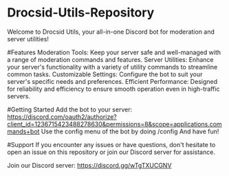 # Drocsid-Utils-Repository

Welcome to Drocsid Utils, your all-in-one Discord bot for moderation and server utilities!

#Features
Moderation Tools: Keep your server safe and well-managed with a range of moderation commands and features.
Server Utilities: Enhance your server's functionality with a variety of utility commands to streamline common tasks.
Customizable Settings: Configure the bot to suit your server's specific needs and preferences.
Efficient Performance: Designed for reliability and efficiency to ensure smooth operation even in high-traffic servers.

#Getting Started
Add the bot to your server: https://discord.com/oauth2/authorize?client_id=1236715423488278630&permissions=8&scope=applications.commands+bot
Use the config menu of the bot by doing /config
And have fun!

#Support
If you encounter any issues or have questions, don't hesitate to open an issue on this repository or join our Discord server for assistance.

Join our Discord server: https://discord.gg/wTgTXUCGNV
